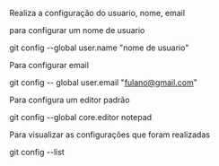 
Realiza a configuração do usuario, nome, email

para configurar um nome de usuario

git config --global user.name "nome de usuario"

Para configurar email

git config -- global user.email "fulano@gmail.com"

Para configura um editor padrão

git config --global  core.editor notepad

Para visualizar as configurações que foram realizadas

git config --list

